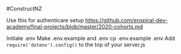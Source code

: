 #ConstructNZ

Use this for authenticare setup
https://github.com/enspiral-dev-academy/final-projects/blob/master/2020-cohorts.md

Initiate .env
Make .env.example and .env
cp .env.example .env
Add `require('dotenv').config()` to the top of your server.js
